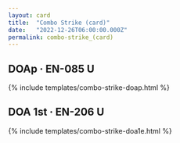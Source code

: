```yaml
---
layout: card
title:  "Combo Strike (card)"
date:   "2022-12-26T06:00:00.000Z"
permalink: combo-strike_(card)
---
```


## DOAp &middot; EN-085 U

{% include templates/combo-strike-doap.html %}


## DOA 1st &middot; EN-206 U

{% include templates/combo-strike-doa1e.html %}
